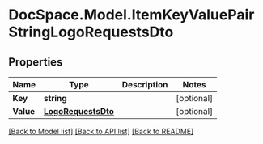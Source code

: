 # DocSpace.Model.ItemKeyValuePairStringLogoRequestsDto

## Properties

Name | Type | Description | Notes
------------ | ------------- | ------------- | -------------
**Key** | **string** |  | [optional] 
**Value** | [**LogoRequestsDto**](.md) |  | [optional] 

[[Back to Model list]](../README.md#documentation-for-models) [[Back to API list]](../README.md#documentation-for-api-endpoints) [[Back to README]](../README.md)

